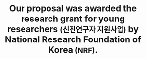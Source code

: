 ---
layout: news
title: Our proposal was awarded the research grant for young researchers <small>(신진연구자 지원사업)</small> by National Research Foundation of Korea <small>(NRF)</small>.
images:
members:
YYYY: "2017"
MM: "02"
DD:
links:
  - url: '#'
alterlink: 1
---